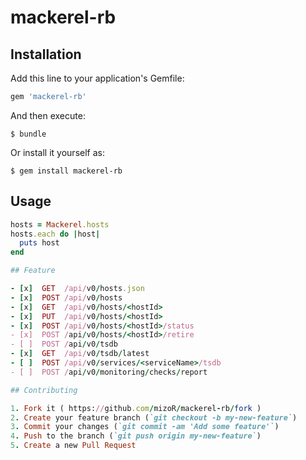 # mackerel-rb

## Installation

Add this line to your application's Gemfile:

```ruby
gem 'mackerel-rb'
```

And then execute:

    $ bundle

Or install it yourself as:

    $ gem install mackerel-rb

## Usage

```ruby
hosts = Mackerel.hosts
hosts.each do |host|
  puts host
end

## Feature

- [x]  GET  /api/v0/hosts.json
- [x]  POST /api/v0/hosts
- [x]  GET  /api/v0/hosts/<hostId>
- [x]  PUT  /api/v0/hosts/<hostId>
- [x]  POST /api/v0/hosts/<hostId>/status
- [x]  POST /api/v0/hosts/<hostId>/retire
- [ ]  POST /api/v0/tsdb
- [x]  GET  /api/v0/tsdb/latest
- [ ]  POST /api/v0/services/<serviceName>/tsdb
- [ ]  POST /api/v0/monitoring/checks/report

## Contributing

1. Fork it ( https://github.com/mizoR/mackerel-rb/fork )
2. Create your feature branch (`git checkout -b my-new-feature`)
3. Commit your changes (`git commit -am 'Add some feature'`)
4. Push to the branch (`git push origin my-new-feature`)
5. Create a new Pull Request
